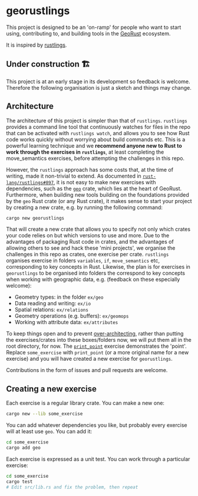 # georustlings

This project is designed to be an 'on-ramp' for people who want to start using, contributing to, and building tools in the [GeoRust](https://github.com/georust/) ecosystem.

It is inspired by [rustlings](https://github.com/rust-lang/rustlings).

## Under construction 🏗️

This project is at an early stage in its development so feedback is welcome.
Therefore the following organisation is just a sketch and things may change.

## Architecture

The architecture of this project is simpler than that of `rustlings`.
`rustlings` provides a command line tool that continuously watches for files in the repo that can be activated with `rustlings watch`, and allows you to see how Rust code works quickly without worrying about build commands etc.
This is a powerful learning technique and we **recommend anyone new to Rust to work through the exercises in `rustlings`**, at least completing the move_semantics exercises, before attempting the challenges in this repo.

However, the `rustlings` approach has some costs that, at the time of writing, made it non-trivial to extend.
As documented in [`rust-lang/rustlings#897`](https://github.com/rust-lang/rustlings/issues/897), it is not easy to make new exercises with dependencies, such as the [`geo`](https://github.com/georust/geo) crate, which lies at the heart of GeoRust.
Furthermore, when building new tools building on the foundations provided by the `geo` Rust crate (or any Rust crate), it makes sense to start your project by creating a new crate, e.g. by running the following command:

```bash
cargo new georustlings
```

That will create a new crate that allows you to specify not only which crates your code relies on but which versions to use and more.
Due to the advantages of packaging Rust code in crates, and the advantages of allowing others to see and hack these 'mini projects', we organise the challenges in this repo as crates, one exercise per crate.
`rustlings` organises exercise in folders `variables`, `if`, `move_semantics` etc, corresponding to key concepts in Rust.
Likewise, the plan is for exercises in `georustlings` to be organised into folders the correspond to key concepts when working with geographic data, e.g. (feedback on these especially welcome):

- Geometry types: in the folder `ex/geo`
- Data reading and writing: `ex/io`
- Spatial relations: `ex/relations`
- Geometry operations (e.g. buffers): `ex/geomops`
- Working with attribute data: `ex/attributes`

To keep things open and to prevent [over-architecting](https://www.stoutsystems.com/over-architecting/), rather than putting the exercises/crates into these boxes/folders now, we will put them all in the root directory, for now.
The [`print_point`](print_point) exercise demonstrates the 'point'.
Replace `some_exercise` with `print_point` (or a more original name for a new exercise) and you will have created a new exercise for `georustlings`.

Contributions in the form of issues and pull requests are welcome. 

## Creating a new exercise

Each exercise is a regular library crate. You can make a new one:

```bash
cargo new --lib some_exercise
```

You can add whatever dependencies you like, but probably every exercise will at
least use `geo`. You can add it:

```bash
cd some_exercise
cargo add geo
```

Each exercise is expressed as a unit test. You can work through a particular exercise:

```bash
cd some_exercise
cargo test
# Edit src/lib.rs and fix the problem, then repeat
```
